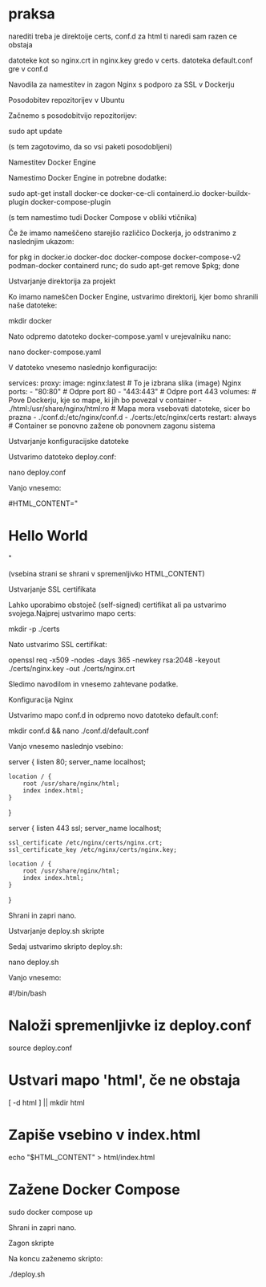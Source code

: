 # praksa

narediti treba je direktoije certs, conf.d za html ti naredi sam razen ce obstaja

datoteke kot so nginx.crt in nginx.key gredo v certs.
datoteka default.conf gre v conf.d








Navodila za namestitev in zagon Nginx s podporo za SSL v Dockerju

Posodobitev repozitorijev v Ubuntu

Začnemo s posodobitvijo repozitorijev:

sudo apt update

(s tem zagotovimo, da so vsi paketi posodobljeni)

Namestitev Docker Engine

Namestimo Docker Engine in potrebne dodatke:

sudo apt-get install docker-ce docker-ce-cli containerd.io docker-buildx-plugin docker-compose-plugin

(s tem namestimo tudi Docker Compose v obliki vtičnika)

Če že imamo nameščeno starejšo različico Dockerja, jo odstranimo z naslednjim ukazom:

for pkg in docker.io docker-doc docker-compose docker-compose-v2 podman-docker containerd runc; do sudo apt-get remove $pkg; done

Ustvarjanje direktorija za projekt

Ko imamo nameščen Docker Engine, ustvarimo direktorij, kjer bomo shranili naše datoteke:

mkdir docker

Nato odpremo datoteko docker-compose.yaml v urejevalniku nano:

nano docker-compose.yaml

V datoteko vnesemo naslednjo konfiguracijo:

services:
  proxy:
    image: nginx:latest  # To je izbrana slika (image) Nginx
    ports:
      - "80:80"   # Odpre port 80
      - "443:443" # Odpre port 443
    volumes:  # Pove Dockerju, kje so mape, ki jih bo povezal v container
      - ./html:/usr/share/nginx/html:ro  # Mapa mora vsebovati datoteke, sicer bo prazna
      - ./conf.d:/etc/nginx/conf.d
      - ./certs:/etc/nginx/certs
    restart: always  # Container se ponovno zažene ob ponovnem zagonu sistema

Ustvarjanje konfiguracijske datoteke

Ustvarimo datoteko deploy.conf:

nano deploy.conf

Vanjo vnesemo:

#HTML_CONTENT="<html><body><h1>Hello World</h1></body></html>"

(vsebina strani se shrani v spremenljivko HTML_CONTENT)

Ustvarjanje SSL certifikata

Lahko uporabimo obstoječ (self-signed) certifikat ali pa ustvarimo svojega.Najprej ustvarimo mapo certs:

mkdir -p ./certs

Nato ustvarimo SSL certifikat:

openssl req -x509 -nodes -days 365 -newkey rsa:2048 -keyout ./certs/nginx.key -out ./certs/nginx.crt

Sledimo navodilom in vnesemo zahtevane podatke.

Konfiguracija Nginx

Ustvarimo mapo conf.d in odpremo novo datoteko default.conf:

mkdir conf.d && nano ./conf.d/default.conf

Vanjo vnesemo naslednjo vsebino:

server {
    listen 80;
    server_name localhost;

    location / {
        root /usr/share/nginx/html;
        index index.html;
    }
}

server {
    listen 443 ssl;
    server_name localhost;

    ssl_certificate /etc/nginx/certs/nginx.crt;
    ssl_certificate_key /etc/nginx/certs/nginx.key;

    location / {
        root /usr/share/nginx/html;
        index index.html;
    }
}

Shrani in zapri nano.

Ustvarjanje deploy.sh skripte

Sedaj ustvarimo skripto deploy.sh:

nano deploy.sh

Vanjo vnesemo:

#!/bin/bash

# Naloži spremenljivke iz deploy.conf
source deploy.conf

# Ustvari mapo 'html', če ne obstaja
[ -d html ] || mkdir html

# Zapiše vsebino v index.html
echo "$HTML_CONTENT" > html/index.html

# Zažene Docker Compose
sudo docker compose up

Shrani in zapri nano.

Zagon skripte

Na koncu zaženemo skripto:

./deploy.sh

